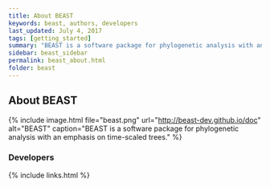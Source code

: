```yaml
---
title: About BEAST
keywords: beast, authors, developers
last_updated: July 4, 2017
tags: [getting_started]
summary: "BEAST is a software package for phylogenetic analysis with an emphasis on time-scaled trees."
sidebar: beast_sidebar
permalink: beast_about.html
folder: beast
---
```


## About BEAST

{% include image.html file="beast.png" url="http://beast-dev.github.io/doc" alt="BEAST" caption="BEAST is a software package for phylogenetic analysis with an emphasis on time-scaled trees." %}

### Developers

{% include links.html %}
